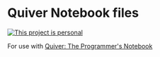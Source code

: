 # Quiver Notebook files

[![This project is personal](https://img.shields.io/badge/status-personal-important.svg)](https://benknoble.github.io/status/personal/)

For use with [Quiver: The Programmer's Notebook](http://happenapps.com/#quiver)
